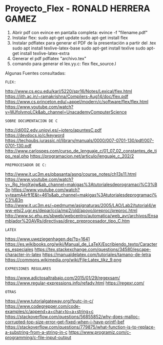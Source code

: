 # Proyecto_Flex - RONALD HERRERA GAMEZ

1) Abrir pdf con evince en pantalla completa: evince -f "filename.pdf"
2) Instalar flex:
	sudo apt-get update
	sudo apt-get install flex
3) Instalar pdflatex para generar el PDF de la presentación a partir del .tex
	sudo apt install texlive-latex-base
	sudo apt-get install texlive
	sudo apt-get install texlive-latex-extra
4) Generar el pdf
	pdflatex "archivo.tex"
5) comando para generar el lex.yy.c:	flex flex_source.l
	
	
	
Algunas Fuentes consultadas:

	FLEX:
http://www.cs.ecu.edu/karl/5220/spr16/Notes/Lexical/flex.html
https://iith.ac.in/~ramakrishna/Compilers-Aug14/doc/flex.pdf
https://www.cs.princeton.edu/~appel/modern/c/software/flex/flex.html
https://www.youtube.com/watch?v=WJfoIvmoLCk&ab_channel=UnacademyComputerScience

	SOBRE DOCUMENTACION DE C

http://di002.edv.uniovi.es/~jotero/apuntesC.pdf
https://devdocs.io/c/keyword
https://techpubs.jurassic.nl/library/manuals/0000/007-0701-130/pdf/007-0701-130.pdf
http://www.carlospes.com/curso_de_lenguaje_c/01_07_02_constantes_de_tipo_real.php
https://programacion.net/articulo/lenguaje_c_202/2


	PREPROCESADOR DE C:
	
http://www.it.uc3m.es/pbasanta/asng/course_notes/ch13s11.html
https://www.youtube.com/watch?v=_Rg_HxgXwjw&ab_channel=makigas%3Atutorialesdeprogramaci%C3%B3n
https://www.youtube.com/watch?v=teamA4rft1E&t=461s&ab_channel=makigas%3Atutorialesdeprogramaci%C3%B3n
http://www.it.uc3m.es/~pedmume/asignaturas/2005/LAO/Lab2/tutorial4/www-etsi2.ugr.es/depar/ccia/mp2/old/apoyo/preproc/preproc.html
http://www.sc.ehu.es/sbweb/webcentro/automatica/web_avr/archivos/Ensamblador%20AVRs/directivas/direc_preprocesador_tipo_C.htm

	LATEX

https://www.uweziegenhagen.de/?p=1641
https://es.wikibooks.org/wiki/Manual_de_LaTeX/Escribiendo_texto/Caracteres_especiales
https://tex.stackexchange.com/questions/34580/escape-character-in-latex
https://manualdelatex.com/tutoriales/tamano-de-letra
https://commons.wikimedia.org/wiki/File:Latex_tikz_9.png

	EXPRESIONES REGULARES
	
https://www.adictosaltrabajo.com/2015/01/29/regexsam/
https://www.regular-expressions.info/refadv.html
https://regexr.com/

	OTRAS
	
https://www.tutorialgateway.org/fputc-in-c/
https://www.codegrepper.com/code-examples/c/append+a+char+to+a+string+c
https://stackoverflow.com/questions/56855852/why-does-malloc-corrupted-top-size-error-get-fixed-when-i-have-printf-bef
https://stackoverflow.com/questions/779875/what-function-is-to-replace-a-substring-from-a-string-in-c
https://www.programiz.com/c-programming/c-file-input-output
